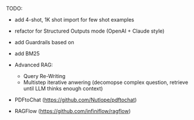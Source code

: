 TODO:
* add 4-shot, 1K shot import for few shot examples
* refactor for Structured Outputs mode (OpenAI + Claude style)
* add Guardrails based on 
* add BM25 
* Advanced RAG:
    * Query Re-Writing
    * Multistep iterative anwering (decomopse complex question, retrieve until LLM thinks enough context)

* PDFtoChat (https://github.com/Nutlope/pdftochat)
* RAGFlow (https://github.com/infiniflow/ragflow)